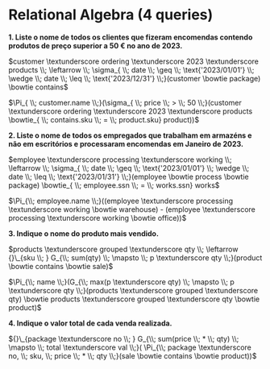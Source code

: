 # Relational Algebra (4 queries)

__1. Liste o nome de todos os clientes que fizeram encomendas contendo produtos de preço superior a 50 € no ano de 2023.__

$customer \textunderscore ordering \textunderscore 2023 \textunderscore products \\; \leftarrow \\; \sigma_{ \\; date \\; \geq \\; \text{'2023/01/01'} \\; \wedge \\; date \\; \leq \\; \text{'2023/12/31'} \\;}(customer \bowtie package) \bowtie contains$

$\Pi_{ \\; customer.name \\;}(\sigma_{ \\; price \\; > \\; 50 \\;}(customer \textunderscore ordering \textunderscore 2023 \textunderscore products \bowtie_{ \\; contains.sku \\; = \\; product.sku} product))$

__2. Liste o nome de todos os empregados que trabalham em armazéns e não em escritórios e processaram encomendas em Janeiro de 2023.__

$employee \textunderscore processing \textunderscore working \\; \leftarrow \\; \sigma_{ \\; date \\; \geq \\; \text{'2023/01/01'} \\; \wedge \\; date \\; \leq \\; \text{'2023/01/31'} \\;}(employee \bowtie process \bowtie package) \bowtie_{ \\; employee.ssn \\; = \\; works.ssn} works$

$\Pi_{\\; employee.name \\;}((employee \textunderscore processing \textunderscore working \bowtie warehouse) - (employee \textunderscore processing \textunderscore working \bowtie office))$


__3. Indique o nome do produto mais vendido.__

$products \textunderscore grouped \textunderscore qty \\; \leftarrow {}\_{sku \\; } G_{\\; sum(qty) \\; \mapsto \\; p \textunderscore qty \\;}(product \bowtie contains \bowtie sale)$

$\Pi_{\\; name \\;}(G_{\\; max(p \textunderscore qty) \\; \mapsto \\; p \textunderscore qty \\;}(products \textunderscore grouped \textunderscore qty) \bowtie products \textunderscore grouped \textunderscore qty \bowtie product)$

__4. Indique o valor total de cada venda realizada.__

${}\_{package \textunderscore no \\; } G_{\\; sum(price \\; * \\; qty) \\; \mapsto \\; total \textunderscore val \\;}( \Pi_{\\; package \textunderscore no, \\; sku, \\; price \\; * \\; qty \\;}(sale \bowtie contains \bowtie product))$
